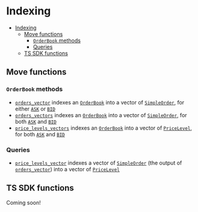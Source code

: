 # Indexing

- [Indexing](#indexing)
  - [Move functions](#move-functions)
    - [`OrderBook` methods](#orderbook-methods)
    - [Queries](#queries)
  - [TS SDK functions](#ts-sdk-functions)

## Move functions

### `OrderBook` methods

* [`orders_vector`] indexes an [`OrderBook`] into a vector of [`SimpleOrder`], for either [`ASK`] or [`BID`]
* [`orders_vectors`] indexes an [`OrderBook`] into a vector of [`SimpleOrder`], for both [`ASK`] and [`BID`]
* [`price_levels_vectors`] indexes an [`OrderBook`] into a vector of [`PriceLevel`], for both [`ASK`] and [`BID`]

### Queries

* [`price_levels_vector`] indexes a vector of [`SimpleOrder`] (the output of [`orders_vector`]) into a vector of [`PriceLevel`]

## TS SDK functions

Coming soon!

<!---Reference links-->
[`ASK`]:                  ../../../src/move/econia/build/Econia/docs/market.md#0xc0deb00c_market_ASK
[`BID`]:                  ../../../src/move/econia/build/Econia/docs/market.md#0xc0deb00c_market_BID
[`OrderBook`]:            ../../../src/move/econia/build/Econia/docs/market.md#0xc0deb00c_market_OrderBook
[`orders_vector`]:        ../../../src/move/econia/build/Econia/docs/market.md#0xc0deb00c_market_orders_vector
[`orders_vectors`]:       ../../../src/move/econia/build/Econia/docs/market.md#0xc0deb00c_market_orders_vectors
[`price_levels_vector`]:  ../../../src/move/econia/build/Econia/docs/market.md#0xc0deb00c_market_price_levels_vector
[`price_levels_vectors`]: ../../../src/move/econia/build/Econia/docs/market.md#0xc0deb00c_market_price_levels_vectors
[`PriceLevel`]:           ../../../src/move/econia/build/Econia/docs/market.md#0xc0deb00c_market_PriceLevel
[`SimpleOrder`]:          ../../../src/move/econia/build/Econia/docs/market.md#0xc0deb00c_market_SimpleOrder